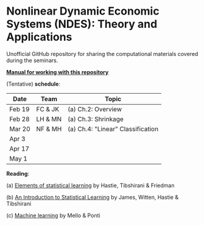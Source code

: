 # Nonlinear Dynamic Economic Systems (NDES): Theory and Applications 
Unofficial GitHub repository for sharing the computational materials covered during the seminars. 

**[Manual for working with this repository](/collaboration_manual.md)** 

(Tentative) **schedule**:

|Date   | Team    | Topic               |
|-------|---------|---------------------|
|Feb 19 | FC & JK | (a) Ch.2: Overview  |
|Feb 28 | LH & MN | (a) Ch.3: Shrinkage |
|Mar 20 | NF & MH | (a) Ch.4: "Linear" Classification|
|Apr 3  |         |                     |
|Apr 17 |         |                     |  
|May 1  |         |                     |


**Reading**: 

(a) [Elements of statistical learning](https://web.stanford.edu/~hastie/ElemStatLearn/) by Hastie, Tibshirani & Friedman

(b) [An Introduction to Statistical Learning](https://www-bcf.usc.edu/~gareth/ISL/ISLR%20First%20Printing.pdf) by James, Witten, Hastie & Tibshirani

(c) [Machine learning](https://www.springer.com/us/book/9783319949888) by Mello & Ponti

